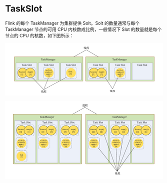 # TaskSlot

Flink 的每个 TaskManager 为集群提供 Solt。Solt 的数量通常与每个 TaskManager 节点的可用 CPU 内核数成比例，一般情况下 Slot 的数量就是每个节点的 CPU 的核数，如下图所示：

![image-20201119221428474](../images/image-20201119221428474.png)

![image-20201119221810058](../images/image-20201119221810058.png)